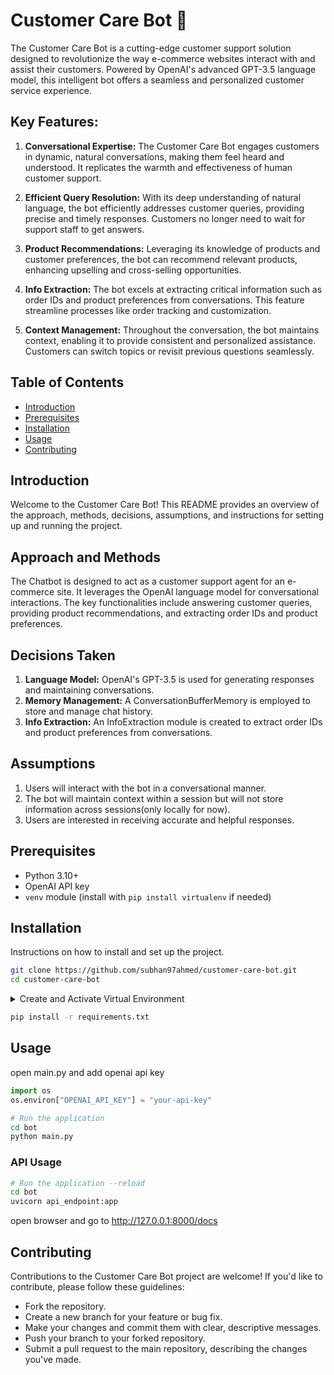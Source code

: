 # Customer Care Bot 🤖
The Customer Care Bot is a cutting-edge customer support solution designed to revolutionize the way e-commerce websites interact with and assist their customers. Powered by OpenAI's advanced GPT-3.5 language model, this intelligent bot offers a seamless and personalized customer service experience.

## Key Features:

1. **Conversational Expertise:** The Customer Care Bot engages customers in dynamic, natural conversations, making them feel heard and understood. It replicates the warmth and effectiveness of human customer support.

2. **Efficient Query Resolution:** With its deep understanding of natural language, the bot efficiently addresses customer queries, providing precise and timely responses. Customers no longer need to wait for support staff to get answers.

3. **Product Recommendations:** Leveraging its knowledge of products and customer preferences, the bot can recommend relevant products, enhancing upselling and cross-selling opportunities.

4. **Info Extraction:** The bot excels at extracting critical information such as order IDs and product preferences from conversations. This feature streamline processes like order tracking and customization.

5. **Context Management:** Throughout the conversation, the bot maintains context, enabling it to provide consistent and personalized assistance. Customers can switch topics or revisit previous questions seamlessly.

## Table of Contents

- [Introduction](#introduction)
- [Prerequisites](#prerequisites)
- [Installation](#installation)
- [Usage](#usage)
- [Contributing](#contributing)

## Introduction
Welcome to the Customer Care Bot! This README provides an overview of the approach, methods, decisions, assumptions, and instructions for setting up and running the project.

## Approach and Methods

The Chatbot is designed to act as a customer support agent for an e-commerce site. It leverages the OpenAI language model for conversational interactions. The key functionalities include answering customer queries, providing product recommendations, and extracting order IDs and product preferences.

## Decisions Taken

1. **Language Model:** OpenAI's GPT-3.5 is used for generating responses and maintaining conversations.
2. **Memory Management:** A ConversationBufferMemory is employed to store and manage chat history.
3. **Info Extraction:** An InfoExtraction module is created to extract order IDs and product preferences from conversations.

## Assumptions

1. Users will interact with the bot in a conversational manner.
2. The bot will maintain context within a session but will not store information across sessions(only locally for now).
3. Users are interested in receiving accurate and helpful responses.

## Prerequisites


- Python 3.10+
- OpenAI API key
- `venv` module (install with `pip install virtualenv` if needed)

## Installation

Instructions on how to install and set up the project.

```bash
git clone https://github.com/subhan97ahmed/customer-care-bot.git
cd customer-care-bot
```


<details>
<summary>Create and Activate Virtual Environment</summary>
<!--All you need is a blank line-->

1. **Navigate to Project Directory:**
    
   ```bash
    cd /path/to/your/project
   ```

2. **Create Virtual Environment:**
    
   For macOS and Linux:

   ```bash
   pip install virtualenv
   python3 -m venv env
   ```

   For Windows:
   ```bash
   pip install virtualenv
   python -m venv env
   ```

3. **Activate Virtual Environment:**

   For macOS and Linux:

   ```bash
   source env/bin/activate
   ```

   For Windows:

   ```bash
   .\env\Scripts\activate
   ```
</details>


```bash
pip install -r requirements.txt
```

## Usage
open main.py and add openai api key
```python
import os
os.environ["OPENAI_API_KEY"] = "your-api-key"
```

```bash
# Run the application
cd bot
python main.py
```

### API Usage
```bash
# Run the application --reload
cd bot
uvicorn api_endpoint:app
```
open browser and go to http://127.0.0.1:8000/docs

## Contributing
Contributions to the Customer Care Bot project are welcome! If you'd like to contribute, please follow these guidelines:

- Fork the repository.
- Create a new branch for your feature or bug fix.
- Make your changes and commit them with clear, descriptive messages.
- Push your branch to your forked repository.
- Submit a pull request to the main repository, describing the changes you've made.
